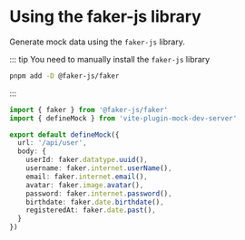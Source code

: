 # Using the faker-js library

Generate mock data using the `faker-js` library.

::: tip
You need to manually install the `faker-js` library

```sh
pnpm add -D @faker-js/faker
```

:::

```ts
import { faker } from '@faker-js/faker'
import { defineMock } from 'vite-plugin-mock-dev-server'

export default defineMock({
  url: '/api/user',
  body: {
    userId: faker.datatype.uuid(),
    username: faker.internet.userName(),
    email: faker.internet.email(),
    avatar: faker.image.avatar(),
    password: faker.internet.password(),
    birthdate: faker.date.birthdate(),
    registeredAt: faker.date.past(),
  }
})
```
